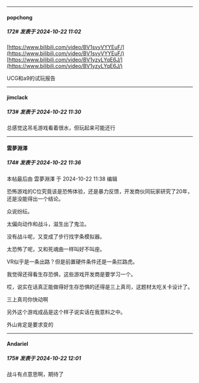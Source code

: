 ﻿
*****

####  popchong  
##### 172#       发表于 2024-10-22 11:02

[https://www.bilibili.com/video/BV1svyVYYEuF/](https://www.bilibili.com/video/BV1svyVYYEuF/)
[https://www.bilibili.com/video/BV1yzyLYqE6J/](https://www.bilibili.com/video/BV1yzyLYqE6J/)

UCG和a9的试玩报告


*****

####  jimclack  
##### 173#       发表于 2024-10-22 11:30

总感觉这吊毛游戏看着很水，但玩起来可能还行


*****

####  雲夢淵澤  
##### 174#       发表于 2024-10-22 11:36

 本帖最后由 雲夢淵澤 于 2024-10-22 11:38 编辑 

恐怖游戏的C位究竟该是恐怖体验，还是暴力反馈，开发商伙同玩家研究了20年，还是没能得出一个结论。

众说纷纭。

太偏向动作和战斗，滋生出了鬼泣。

没有战斗呢，又变成了步行找字条模拟器。

太恐怖了呢，又和死魂曲一样叫好不叫座。

VR似乎是一条出路？但是前置硬件条件还是一条拦路虎。

我觉得还得看生存恐惧，这些游戏开发商是要学习一个。

哎，说实在话真正能做得好生存恐惧的还得是三上真司，这题材太吃关卡设计了。

三上真司你快动啊

另外这个游戏成品是这个样子说实话在我意料之中。

外山肯定是要求变的


*****

####  Andariel  
##### 175#       发表于 2024-10-22 12:01

战斗有点意思啊，期待了

